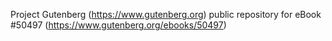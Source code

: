 Project Gutenberg (https://www.gutenberg.org) public repository for
eBook #50497 (https://www.gutenberg.org/ebooks/50497)
